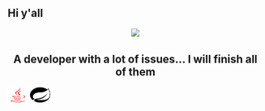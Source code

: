 ## Hi y'all 

<div>
 
 <div align="center">
  <img src="https://user-images.githubusercontent.com/89888198/213287769-b4d78464-a121-4485-82b6-87e05988195c.gif">
  <h2>A developer with a lot of issues... I will finish all of them</h2>
 </div>
 
  <div>
    <img align="center" alt="Macedo-Java-Icon" height="30" width="40" src="https://raw.githubusercontent.com/devicons/devicon/master/icons/java/java-plain.svg">
    <img align="center" alt="Macedo-Spring-Icon" height="30" width="40" src="https://raw.githubusercontent.com/devicons/devicon/master/icons/spring/spring-plain.svg">
  </div>


</div>
